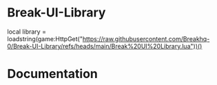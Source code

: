 # Break-UI-Library

local library = loadstring(game:HttpGet("https://raw.githubusercontent.com/Breakhq-0/Break-UI-Library/refs/heads/main/Break%20UI%20Library.lua"))()




# Documentation
